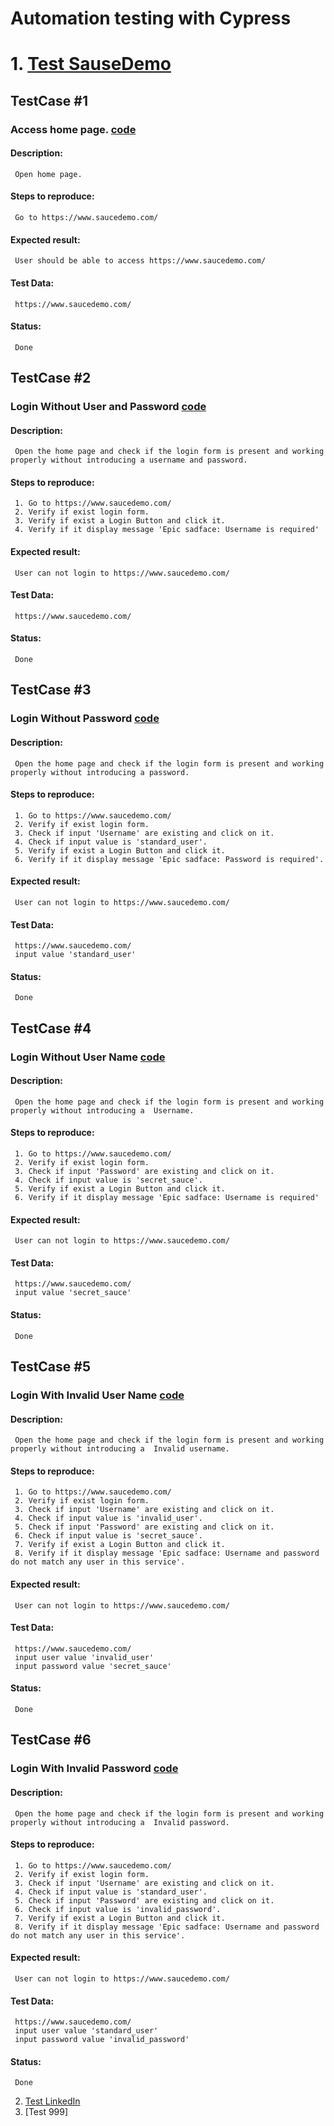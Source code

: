 # Automation testing with Cypress

# 1. [Test SauseDemo](https://github.com/Veaceslav85/QA-Testing/tree/QA_Cypress/cypress/e2e/TesteSaucedemo)
##   TestCase #1
###  Access home page. [code](https://github.com/Veaceslav85/QA-Testing/blob/QA_Cypress/cypress/e2e/TesteSaucedemo/AccesHomePage.cy.js)
#### Description:
     Open home page.
#### Steps to reproduce:
     Go to https://www.saucedemo.com/
#### Expected result:
     User should be able to access https://www.saucedemo.com/ 
#### Test Data: 
     https://www.saucedemo.com/
#### Status:
     Done

##   TestCase #2
###  Login Without User and Password [code](https://github.com/Veaceslav85/QA-Testing/blob/QA_Cypress/cypress/e2e/TesteSaucedemo/Login_Without_User_and_Password.cy.js)
#### Description:
     Open the home page and check if the login form is present and working properly without introducing a username and password.
#### Steps to reproduce:
     1. Go to https://www.saucedemo.com/
     2. Verify if exist login form.
     3. Verify if exist a Login Button and click it.
     4. Verify if it display message 'Epic sadface: Username is required'	
#### Expected result:
     User can not login to https://www.saucedemo.com/ 
#### Test Data: 
     https://www.saucedemo.com/
#### Status:
     Done

##   TestCase #3
###  Login Without Password [code](https://github.com/Veaceslav85/QA-Testing/blob/QA_Cypress/cypress/e2e/TesteSaucedemo/Login_Without_Password.cy.js)
#### Description:
     Open the home page and check if the login form is present and working properly without introducing a password.
#### Steps to reproduce:
     1. Go to https://www.saucedemo.com/
     2. Verify if exist login form.
     3. Check if input 'Username' are existing and click on it.
     4. Check if input value is 'standard_user'.	
     5. Verify if exist a Login Button and click it.
     6. Verify if it display message 'Epic sadface: Password is required'.	
#### Expected result:
     User can not login to https://www.saucedemo.com/ 
#### Test Data: 
     https://www.saucedemo.com/
     input value 'standard_user'

#### Status:
     Done

##   TestCase #4
###  Login Without User Name [code](https://github.com/Veaceslav85/QA-Testing/blob/QA_Cypress/cypress/e2e/TesteSaucedemo/Login_Without_User_Name.cy.js)
#### Description:
     Open the home page and check if the login form is present and working properly without introducing a  Username.
#### Steps to reproduce:
     1. Go to https://www.saucedemo.com/
     2. Verify if exist login form.
     3. Check if input 'Password' are existing and click on it.
     4. Check if input value is 'secret_sauce'.	
     5. Verify if exist a Login Button and click it.
     6. Verify if it display message 'Epic sadface: Username is required'	
#### Expected result:
     User can not login to https://www.saucedemo.com/ 
#### Test Data: 
     https://www.saucedemo.com/
     input value 'secret_sauce'

#### Status:
     Done

##   TestCase #5
###  Login With Invalid User Name [code](https://github.com/Veaceslav85/QA-Testing/blob/QA_Cypress/cypress/e2e/TesteSaucedemo/Login_With_Invalid_User_Name.cy.js)
#### Description:
     Open the home page and check if the login form is present and working properly without introducing a  Invalid username.
#### Steps to reproduce:
     1. Go to https://www.saucedemo.com/
     2. Verify if exist login form.
     3. Check if input 'Username' are existing and click on it.
     4. Check if input value is 'invalid_user'.
     5. Check if input 'Password' are existing and click on it.
     6. Check if input value is 'secret_sauce'.	
     7. Verify if exist a Login Button and click it.
     8. Verify if it display message 'Epic sadface: Username and password do not match any user in this service'.	
#### Expected result:
     User can not login to https://www.saucedemo.com/ 
#### Test Data: 
     https://www.saucedemo.com/
     input user value 'invalid_user'
     input password value 'secret_sauce'
#### Status:
     Done
     
##   TestCase #6
###  Login With Invalid Password [code](https://github.com/Veaceslav85/QA-Testing/blob/QA_Cypress/cypress/e2e/TesteSaucedemo/Login_With_Invalid_Password.cy.js)
#### Description:
     Open the home page and check if the login form is present and working properly without introducing a  Invalid password.
#### Steps to reproduce:
     1. Go to https://www.saucedemo.com/
     2. Verify if exist login form.
     3. Check if input 'Username' are existing and click on it.
     4. Check if input value is 'standard_user'.
     5. Check if input 'Password' are existing and click on it.
     6. Check if input value is 'invalid_password'.	
     7. Verify if exist a Login Button and click it.
     8. Verify if it display message 'Epic sadface: Username and password do not match any user in this service'.	
#### Expected result:
     User can not login to https://www.saucedemo.com/ 
#### Test Data: 
     https://www.saucedemo.com/
     input user value 'standard_user'
     input password value 'invalid_password'
#### Status:
     Done

2.   [Test LinkedIn](https://github.com/Veaceslav85/QA-Testing/tree/QA_Cypress/cypress/e2e/TesteLinkedIn)
3.   [Test 999]
